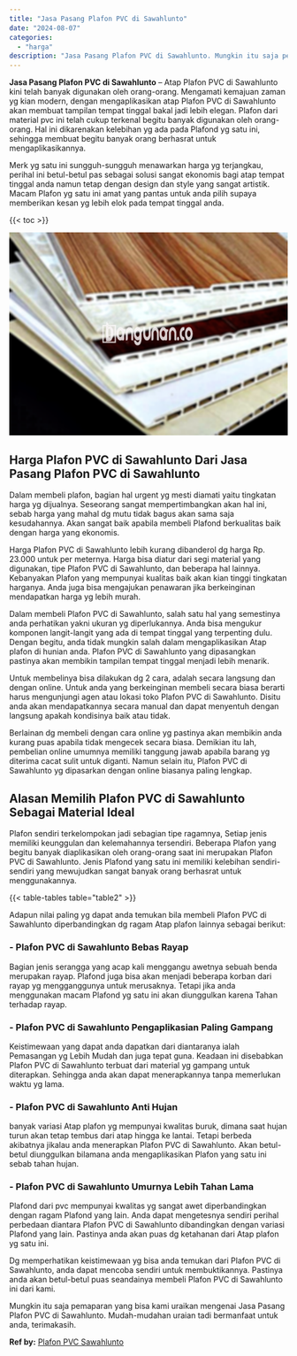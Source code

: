 ```yaml
---
title: "Jasa Pasang Plafon PVC di Sawahlunto"
date: "2024-08-07"
categories: 
  - "harga"
description: "Jasa Pasang Plafon PVC di Sawahlunto. Mungkin itu saja pemaparan yang bisa kami uraikan mengenai Jasa Pasang Plafon PVC di Sawahlunto. Mudah-mudahan uraian t..."
---
```


**Jasa Pasang Plafon PVC di Sawahlunto** – Atap Plafon PVC di Sawahlunto kini telah banyak digunakan oleh orang-orang. Mengamati kemajuan zaman yg kian modern, dengan mengaplikasikan atap Plafon PVC di Sawahlunto akan membuat tampilan tempat tinggal bakal jadi lebih elegan. Plafon dari material pvc ini telah cukup terkenal begitu banyak digunakan oleh orang-orang. Hal ini dikarenakan kelebihan yg ada pada Plafond yg satu ini, sehingga membuat begitu banyak orang berhasrat untuk mengaplikasikannya.

Merk yg satu ini sungguh-sungguh menawarkan harga yg terjangkau, perihal ini betul-betul pas sebagai solusi sangat ekonomis bagi atap tempat tinggal anda namun tetap dengan design dan style yang sangat artistik. Macam Plafon yg satu ini amat yang pantas untuk anda pilih supaya memberikan kesan yg lebih elok pada tempat tinggal anda.

{{< toc >}}

![Jasa Pasang Plafon PVC di Sawahlunto](/images/flafond-pvc-murah12.png)

## Harga Plafon PVC di Sawahlunto Dari Jasa Pasang Plafon PVC di Sawahlunto

Dalam membeli plafon, bagian hal urgent yg mesti diamati yaitu tingkatan harga yg dijualnya. Seseorang sangat mempertimbangkan akan hal ini, sebab harga yang mahal dg mutu tidak bagus akan sama saja kesudahannya. Akan sangat baik apabila membeli Plafond berkualitas baik dengan harga yang ekonomis.

Harga Plafon PVC di Sawahlunto lebih kurang dibanderol dg harga Rp. 23.000 untuk per meternya. Harga bisa diatur dari segi material yang digunakan, tipe Plafon PVC di Sawahlunto, dan beberapa hal lainnya. Kebanyakan Plafon yang mempunyai kualitas baik akan kian tinggi tingkatan harganya. Anda juga bisa mengajukan penawaran jika berkeinginan mendapatkan harga yg lebih murah.

Dalam membeli Plafon PVC di Sawahlunto, salah satu hal yang semestinya anda perhatikan yakni ukuran yg diperlukannya. Anda bisa mengukur komponen langit-langit yang ada di tempat tinggal yang terpenting dulu. Dengan begitu, anda tidak mungkin salah dalam mengaplikasikan Atap plafon di hunian anda. Plafon PVC di Sawahlunto yang dipasangkan pastinya akan membikin tampilan tempat tinggal menjadi lebih menarik.

Untuk membelinya bisa dilakukan dg 2 cara, adalah secara langsung dan dengan online. Untuk anda yang berkeinginan membeli secara biasa berarti harus mengunjungi agen atau lokasi toko Plafon PVC di Sawahlunto. Disitu anda akan mendapatkannya secara manual dan dapat menyentuh dengan langsung apakah kondisinya baik atau tidak.

Berlainan dg membeli dengan cara online yg pastinya akan membikin anda kurang puas apabila tidak mengecek secara biasa. Demikian itu lah, pembelian online umumnya memiliki tanggung jawab apabila barang yg diterima cacat sulit untuk diganti. Namun selain itu, Plafon PVC di Sawahlunto yg dipasarkan dengan online biasanya paling lengkap.

## Alasan Memilih Plafon PVC di Sawahlunto Sebagai Material Ideal

Plafon sendiri terkelompokan jadi sebagian tipe ragamnya, Setiap jenis memiliki keunggulan dan kelemahannya tersendiri. Beberapa Plafon yang begitu banyak diaplikasikan oleh orang-orang saat ini merupakan Plafon PVC di Sawahlunto. Jenis Plafond yang satu ini memiliki kelebihan sendiri-sendiri yang mewujudkan sangat banyak orang berhasrat untuk menggunakannya.

{{< table-tables table="table2" >}}

Adapun nilai paling yg dapat anda temukan bila membeli Plafon PVC di Sawahlunto diperbandingkan dg ragam Atap plafon lainnya sebagai berikut:

### \- Plafon PVC di Sawahlunto Bebas Rayap

Bagian jenis serangga yang acap kali menggangu awetnya sebuah benda merupakan rayap. Plafond juga bisa akan menjadi beberapa korban dari rayap yg mengganggunya untuk merusaknya. Tetapi jika anda menggunakan macam Plafond yg satu ini akan diunggulkan karena Tahan terhadap rayap.

### \- Plafon PVC di Sawahlunto Pengaplikasian Paling Gampang

Keistimewaan yang dapat anda dapatkan dari diantaranya ialah Pemasangan yg Lebih Mudah dan juga tepat guna. Keadaan ini disebabkan Plafon PVC di Sawahlunto terbuat dari material yg gampang untuk diterapkan. Sehingga anda akan dapat menerapkannya tanpa memerlukan waktu yg lama.

### \- Plafon PVC di Sawahlunto Anti Hujan

banyak variasi Atap plafon yg mempunyai kwalitas buruk, dimana saat hujan turun akan tetap tembus dari atap hingga ke lantai. Tetapi berbeda akibatnya jikalau anda menerapkan Plafon PVC di Sawahlunto. Akan betul-betul diunggulkan bilamana anda mengaplikasikan Plafon yang satu ini sebab tahan hujan.

### \- Plafon PVC di Sawahlunto Umurnya Lebih Tahan Lama

Plafond dari pvc mempunyai kwalitas yg sangat awet diperbandingkan dengan ragam Plafond yang lain. Anda dapat mengetesnya sendiri perihal perbedaan diantara Plafon PVC di Sawahlunto dibandingkan dengan variasi Plafond yang lain. Pastinya anda akan puas dg ketahanan dari Atap plafon yg satu ini.

Dg memperhatikan keistimewaan yg bisa anda temukan dari Plafon PVC di Sawahlunto, anda dapat mencoba sendiri untuk membuktikannya. Pastinya anda akan betul-betul puas seandainya membeli Plafon PVC di Sawahlunto ini dari kami.

Mungkin itu saja pemaparan yang bisa kami uraikan mengenai Jasa Pasang Plafon PVC di Sawahlunto. Mudah-mudahan uraian tadi bermanfaat untuk anda, terimakasih.

**Ref by:** [Plafon PVC Sawahlunto](https://id.wikipedia.org/wiki/Plafon)

